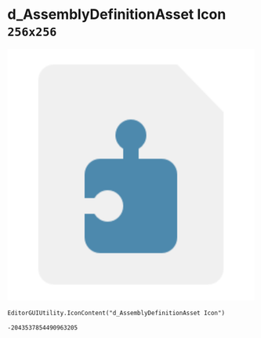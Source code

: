 # d_AssemblyDefinitionAsset Icon `256x256`
<img src="/img/d_AssemblyDefinitionAsset%20Icon.png" width=512 height=512>

``` CSharp
EditorGUIUtility.IconContent("d_AssemblyDefinitionAsset Icon")
```
```
-2043537854490963205
```
